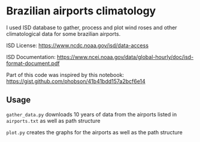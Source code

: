 # Brazilian airports climatology

I used ISD database to gather, process and plot wind roses and other climatological data for some brazilian airports.

ISD License: https://www.ncdc.noaa.gov/isd/data-access

ISD Documentation: https://www.ncei.noaa.gov/data/global-hourly/doc/isd-format-document.pdf

Part of this code was inspired by this notebook: https://gist.github.com/phobson/41b41bdd157a2bcf6e14

## Usage
`gather_data.py` downloads 10 years of data from the airports listed in `airports.txt` as well as path structure


`plot.py` creates the graphs for the airports as well as the path structure
